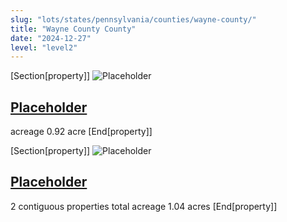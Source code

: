 ```yaml
---
slug: "lots/states/pennsylvania/counties/wayne-county/"
title: "Wayne County County"
date: "2024-12-27"
level: "level2"
---
```


[Section[property]]
![Placeholder](src/images/placeholder.jpg)
## [Placeholder](placeholder/)
acreage 0.92 acre
[End[property]]

[Section[property]]
![Placeholder](src/images/placeholder.jpg)
## [Placeholder](placeholder/)
2 contiguous properties total acreage 1.04 acres
[End[property]]


